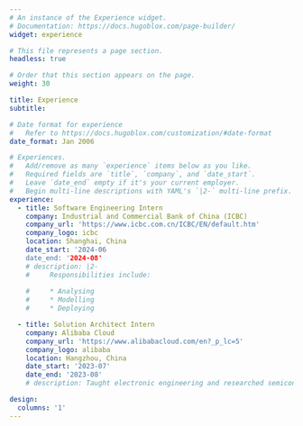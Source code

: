 ```yaml
---
# An instance of the Experience widget.
# Documentation: https://docs.hugoblox.com/page-builder/
widget: experience

# This file represents a page section.
headless: true

# Order that this section appears on the page.
weight: 30

title: Experience
subtitle:

# Date format for experience
#   Refer to https://docs.hugoblox.com/customization/#date-format
date_format: Jan 2006

# Experiences.
#   Add/remove as many `experience` items below as you like.
#   Required fields are `title`, `company`, and `date_start`.
#   Leave `date_end` empty if it's your current employer.
#   Begin multi-line descriptions with YAML's `|2-` multi-line prefix.
experience:
  - title: Software Engineering Intern
    company: Industrial and Commercial Bank of China (ICBC)
    company_url: 'https://www.icbc.com.cn/ICBC/EN/default.htm'
    company_logo: icbc
    location: Shanghai, China
    date_start: '2024-06
    date_end: '2024-08'
    # description: |2-
    #     Responsibilities include:
        
    #     * Analysing
    #     * Modelling
    #     * Deploying

  - title: Solution Architect Intern
    company: Alibaba Cloud
    company_url: 'https://www.alibabacloud.com/en?_p_lc=5'
    company_logo: alibaba
    location: Hangzhou, China
    date_start: '2023-07'
    date_end: '2023-08'
    # description: Taught electronic engineering and researched semiconductor physics.

design:
  columns: '1'
---
```

